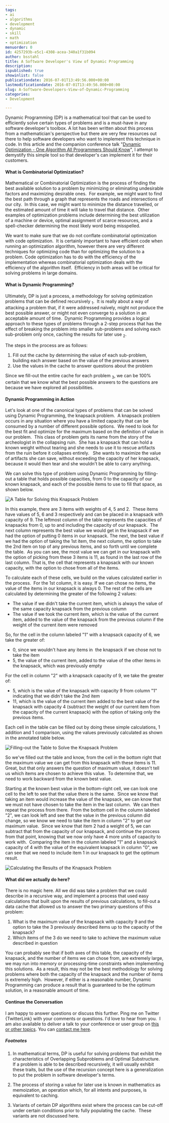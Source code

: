 ```yaml
---
tags:
- ai
- algorithms
- development
- dynamic
- skill
- math
- optimization
menuorder: 0
id: 4257293b-e5c1-4308-acea-340a1f31b094
author: bsstahl
title: A Software Developer's View of Dynamic Programming
description: 
ispublished: true
showinlist: false
publicationdate: 2016-07-01T13:49:56.000+00:00
lastmodificationdate: 2016-07-01T13:49:56.000+00:00
slug: A-Software-Developers-View-of-Dynamic-Programming
categories:
- Development

---
```

Dynamic Programming (DP) is a mathematical tool that can be used to efficiently solve certain types of problems and is a must-have in any software developer's toolbox. A lot has been written about this process from a mathematician's perspective but there are very few resources out there to help software developers who want to implement this technique in code. In this article and the companion conference talk "[Dynamic Optimization - One Algorithm All Programmers Should Know]({PathToRoot}/Posts/Dynamic-Optimization-Presentation.html)", I attempt to demystify this simple tool so that developer's can implement it for their customers.

#### What is Combinatorial Optimization?

Mathematical or Combinatorial Optimization is the process of finding the best available solution to a problem by minimizing or eliminating undesirable factors and maximizing desirable ones.  For example, we might want to find the best path through a graph that represents the roads and intersections of our city.  In this case, we might want to minimize the distance travelled, or the estimated amount of time it will take to travel that distance.  Other examples of optimization problems include determining the best utilization of a machine or device, optimal assignment of scarce resources, and a spell-checker determining the most likely word being misspelled.

We want to make sure that we do not conflate combinatorial optimization with code optimization.  It is certainly important to have efficient code when running an optimization algorithm, however there are very different techniques for optimizing code than for optimizing the solution to a problem. Code optimization has to do with the efficiency of the implementation whereas combinatorial optimization deals with the efficiency of the algorithm itself.  Efficiency in both areas will be critical for solving problems in large domains.

#### What is Dynamic Programming?

Ultimately, DP is just a process, a methodology for solving optimization problems that can be defined recursively <sub>1</sub>.  It is really about a way of attacking a problem that, if it were addressed naïvely, might not produce the best possible answer, or might not even converge to a solution in an acceptable amount of time.  Dynamic Programming provides a logical approach to these types of problems through a 2-step process that has the effect of breaking the problem into smaller sub-problems and solving each sub-problem only once, caching the results for later use <sub>2</sub>.

The steps in the process are as follows:

1. Fill out the cache by determining the value of each sub-problem, building each answer based on the value of the previous answers
2. Use the values in the cache to answer questions about the problem

Since we fill-out the entire cache for each problem <sub>3</sub>, we can be 100% certain that we know what the best possible answers to the questions are because we have explored all possibilities.

#### Dynamic Programming in Action

Let's look at one of the canonical types of problems that can be solved using Dynamic Programming, the knapsack problem.  A knapsack problem occurs in any situation where you have a limited capacity that can be consumed by a number of different possible options.  We need to look for the best fit and optimize for the maximum based on the definition of value in our problem.  This class of problem gets its name from the story of the archeologist in the collapsing ruin.  She has a knapsack that can hold a known weight without tearing and she needs to use it to rescue artifacts from the ruin before it collapses entirely.   She wants to maximize the value of artifacts she can save, without exceeding the capacity of her knapsack, because it would then tear and she wouldn't be able to carry anything.

We can solve this type of problem using Dynamic Programming by filling-out a table that holds possible capacities, from 0 to the capacity of our known knapsack, and each of the possible items to use to fill that space, as shown below.

![A Table for Solving this Knapsack Problem]({PathToRoot}/Images/Knapsack.png)

In this example, there are 3 items with weights of 4, 5 and 2.  These items have values of 5, 6 and 3 respectively and can be placed in a knapsack with capacity of 9. The leftmost column of the table represents the capacities of knapsacks from 0, up to and including the capacity of our knapsack.  The next column represents the best value we would get in the knapsack if we had the option of putting 0 items in our knapsack. The next, the best value if we had the option of taking the 1st item, the next column, the option to take the 2nd item on top of any previous items, and so forth until we complete the table.  As you can see, the most value we can get in our knapsack with the option of picking from these 3 items is 11, as found in the last row of the last column. That is, the cell that represents a knapsack with our known capacity, with the option to chose from all of the items.

To calculate each of these cells, we build on the values calculated earlier in the process.  For the 1st column, it is easy. If we can chose no items, the value of the items in our knapsack is always 0. The rest of the cells are calculated by determining the greater of the following 2 values:

- The value if we didn't take the current item, which is always the value of the same capacity knapsack from the previous column
- The value if we took the current item, which is the value of the current item, added to the value of the knapsack from the previous column if the weight of the current item were removed


So, for the cell in the column labeled "1" with a knapsack capacity of 6, we take the greater of:

- 0, since we wouldn't have any items in  the knapsack if we chose not to take the item
- 5, the value of the current item, added to the value of the other items in the knapsack, which was previously empty


For the cell in column "2" with a knapsack capacity of 9, we take the greater of:

- 5, which is the value of the knapsack with capacity 9 from column "1" indicating that we didn't take the 2nd item
- 11, which is the value of the current item added to the best value of the knapsack with capacity 4 (subtract the weight of our current item from the capacity of the current knapsack) with the option of taking only the previous items.

Each cell in the table can be filled out by doing these simple calculations, 1 addition and 1 comparison, using the values previously calculated as shown in the annotated table below.

![Filling-out the Table to Solve the Knapsack Problem]({PathToRoot}/Images/Knapsack-CalculateValue.png)

So we've filled out the table and know, from the cell in the bottom right that the maximum value we can get from this knapsack with these items is 11. Great, but that only answers the question of maximum value, it doesn't tell us which items are chosen to achieve this value.  To determine that, we need to work backward from the known best value.

Starting at the known best value in the bottom-right cell, we can look one cell to the left to see that the value there is the same.  Since we know that taking an item would increase the value of the knapsack, we can know that we must not have chosen to take the item in the last column.  We can then repeat the process from there.  From the bottom cell in the column labeled "2", we can look left and see that the value in the previous column did change, so we know we need to take the item in column "2" to get our maximum value.  Since we know that item 2 had a weight of 5, we can subtract that from the capacity of our knapsack, and continue the process from that point, knowing that we now only have 4 more units of capacity to work with.  Comparing the item in the column labeled "1" and a knapsack capacity of 4 with the value of the equivalent knapsack in column "0", we can see that we need to include item 1 in our knapsack to get the optimum result.

![Calculating the Results of the Knapsack Problem]({PathToRoot}/Images/Knapsack-DetermineResults.png)

#### What did we actually do here?

There is no magic here. All we did was take a problem that we could describe in a recursive way, and implement a process that used easy calculations that built upon the results of previous calculations, to fill-out a data cache that allowed us to answer the two primary questions of this problem:

1. What is the maximum value of the knapsack with capacity 9 and the option to take the 3 previously described items up to the capacity of the knapsack?
2. Which items of the 3 do we need to take to achieve the maximum value described in question


You can probably see that if both axes of this table, the capacity of the knapsack, and the number of items we can chose from, are extremely large, we may run into memory or processing-time constraints when implementing this solutions.  As a result, this may not be the best methodology for solving problems where both the capacity of the knapsack and the number of items is extremely high.  However, if either is a reasonable number, Dynamic Programming can produce a result that is guaranteed to be the optimum solution, in a reasonable amount of time.

#### Continue the Conversation

I am happy to answer questions or discuss this further. Ping me on Twitter {TwitterLink} with your comments or questions. I'd love to hear from you.  I am also available to deliver a talk to your conference or user group on [this or other topics]({PathToRoot}/Pages/Speaking-Engagements.html). You can [contact me here]({PathToRoot}/contact.html).

##### Footnotes

1. In mathematical terms, DP is useful for solving problems that exhibit the characteristics of Overlapping Subproblems and Optimal Substructure.  If a problem is able to be described recursively, it will usually exhibit these traits, but the use of the recursion concept here is a generalization to put the problem in software developer's terms.

2. The process of storing a value for later use is known in mathematics as memoization, an operation which, for all intents and purposes, is equivalent to caching.

3. Variants of certain DP algorithms exist where the process can be cut-off under certain conditions prior to fully populating the cache.  These variants are not discussed here.